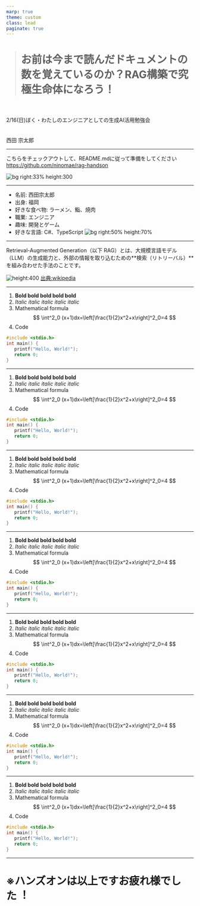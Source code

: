 ```yaml
---
marp: true
theme: custom
class: lead
paginate: true
---
```


<!---
_class: title
--->

> # お前は今まで読んだドキュメントの数を覚えているのか？RAG構築で究極生命体になろう！
>

<br>
<br>
2/16(日)ぼく・わたしのエンジニアとしての生成AI活用勉強会

<br>
<br>
<br>
西田 宗太郎

---

<!-- _header: 事前準備 -->
こちらをチェックアウトして、README.mdに従って準備をしてください
https://github.com/ninomae/rag-handson

![bg right:33% height:300](./images/QR_166699.png)
<!-- footer: Footer -->

---

<!-- _header: 自己紹介 -->
- 名前: 西田宗太郎
- 出身: 福岡
- 好きな食べ物: ラーメン、鮨、焼肉
- 職業: エンジニア
- 趣味: 開発とゲーム
- 好きな言語: C#、TypeScript
![bg right:50% height:70%](./images/profile.jpg)

---

<!-- _header: RAGとは -->
Retrieval-Augmented Generation（以下 RAG）とは、大規模言語モデル（LLM）の生成能力と、外部の情報を取り込むための**検索（リトリーバル）**を組み合わせた手法のことです。

<!-- footer: Footer -->
![height:400](./images/RAG_diagram.png)
[出典:wikipedia](https://en.wikipedia.org/wiki/Retrieval-augmented_generation)

---

<!-- _header: 本日の技術スタック紹介 -->
1. **Bold bold bold bold bold**
2. *Italic italic italic italic italic*
3. Mathematical formula
$$
\int^2_0 (x+1)dx=\left[\frac{1}{2}x^2+x\right]^2_0=4
$$ 
4. Code
```c
#include <stdio.h>
int main() {
   printf("Hello, World!");
   return 0;
}
```

---

<!-- _header: コレクションを作成してみよう -->
1. **Bold bold bold bold bold**
2. *Italic italic italic italic italic*
3. Mathematical formula
$$
\int^2_0 (x+1)dx=\left[\frac{1}{2}x^2+x\right]^2_0=4
$$ 
4. Code
```c
#include <stdio.h>
int main() {
   printf("Hello, World!");
   return 0;
}
```

---

<!-- _header: コレクションにデータを投入してみよう -->
1. **Bold bold bold bold bold**
2. *Italic italic italic italic italic*
3. Mathematical formula
$$
\int^2_0 (x+1)dx=\left[\frac{1}{2}x^2+x\right]^2_0=4
$$ 
4. Code
```c
#include <stdio.h>
int main() {
   printf("Hello, World!");
   return 0;
}
```

---

<!-- _header: コレクションにデータを投入してみよう -->
1. **Bold bold bold bold bold**
2. *Italic italic italic italic italic*
3. Mathematical formula
$$
\int^2_0 (x+1)dx=\left[\frac{1}{2}x^2+x\right]^2_0=4
$$ 
4. Code
```c
#include <stdio.h>
int main() {
   printf("Hello, World!");
   return 0;
}
```

---

<!-- _header: 問い合わせをしてみよう -->
1. **Bold bold bold bold bold**
2. *Italic italic italic italic italic*
3. Mathematical formula
$$
\int^2_0 (x+1)dx=\left[\frac{1}{2}x^2+x\right]^2_0=4
$$ 
4. Code
```c
#include <stdio.h>
int main() {
   printf("Hello, World!");
   return 0;
}
```

---

<!-- _header: 問い合わせをしてみよう -->
1. **Bold bold bold bold bold**
2. *Italic italic italic italic italic*
3. Mathematical formula
$$
\int^2_0 (x+1)dx=\left[\frac{1}{2}x^2+x\right]^2_0=4
$$ 
4. Code
```c
#include <stdio.h>
int main() {
   printf("Hello, World!");
   return 0;
}
```

---

<!-- _header: 処理の流れを見てみよう -->
1. **Bold bold bold bold bold**
2. *Italic italic italic italic italic*
3. Mathematical formula
$$
\int^2_0 (x+1)dx=\left[\frac{1}{2}x^2+x\right]^2_0=4
$$ 
4. Code
```c
#include <stdio.h>
int main() {
   printf("Hello, World!");
   return 0;
}
```

---

<!---
_class: title
--->

# ※ハンズオンは以上ですお疲れ様でした︕


